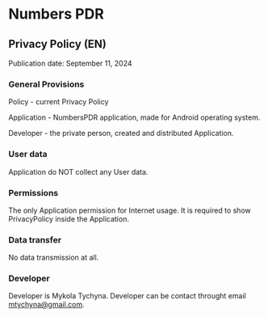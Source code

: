 # Numbers PDR
## Privacy Policy (EN)
Publication date: September 11, 2024
### General Provisions
Policy - current Privacy Policy

Application - NumbersPDR application, made for Android operating system.

Developer - the private person, created and distributed Application.
### User data
Application do NOT collect any User data.
### Permissions
The only Application permission for Internet usage. It is required to show PrivacyPolicy inside the Application.
### Data transfer
No data transmission at all.
### Developer
Developer is Mykola Tychyna. Developer can be contact throught email mtychyna@gmail.com.